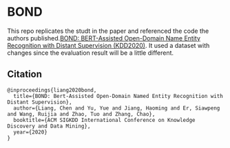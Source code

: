 # BOND
This repo replicates the studt in the paper and referenced the code the authors published.[BOND: BERT-Assisted Open-Domain Name Entity Recognition with Distant Supervision (KDD2020)](https://arxiv.org/abs/2006.15509). It used a dataset with changes since the evaluation result will be a little different. 

## Citation
```
@inproceedings{liang2020bond,
  title={BOND: Bert-Assisted Open-Domain Named Entity Recognition with Distant Supervision},
  author={Liang, Chen and Yu, Yue and Jiang, Haoming and Er, Siawpeng and Wang, Ruijia and Zhao, Tuo and Zhang, Chao},
  booktitle={ACM SIGKDD International Conference on Knowledge Discovery and Data Mining},
  year={2020}
}
```
